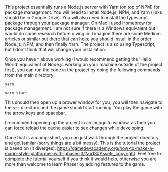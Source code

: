 This project essentially runs a Node.js server with Yarn (on top of NPM) for package management. You will need to install Node.js, NPM, and Yarn (links should be in Google Drive). You will also need to install the typescript package through your package manager. On Mac I used Homebrew for package management. I am not sure if there is a Windows equivalent but I would do some research before diving in. I imagine there are some Medium articles or similar out there that can help; you should install in the order Node.js, NPM, and then finally Yarn. The project is also using Typescript, but I don't think that will change your installation. 

Once you have ^ above working (I would recommend getting the 'Hello World' equivalent of Node.js working on your machine outside of the project first), you can run the code in the project by doing the following commands from the main directory:

`yarn`

`yarn start`

This should then open up a brower window for you; you will then navigate to the `src` directory and the game should start running. You play the game with the arrow keys and spacebar.

I recommend opening up the project in an incognito window, as then you can force reload the cache easier to see changes while developing. 

Once that is accomplished, you can just walk through the project directory and get familar (sorry things are a bit messy). This is the tutorial the project is based on (it diverges): https://gamedevacademy.org/how-to-make-a-mario-style-platformer-with-phaser-3/?a=13#Assets_copyright. Feel free to complete the tutorial yourself if you think it would help, otherwise you are more than welcome to learn Phaser by adding features to the game.
